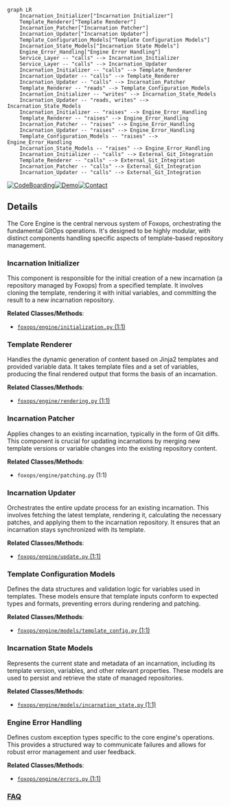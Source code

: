 ```mermaid
graph LR
    Incarnation_Initializer["Incarnation Initializer"]
    Template_Renderer["Template Renderer"]
    Incarnation_Patcher["Incarnation Patcher"]
    Incarnation_Updater["Incarnation Updater"]
    Template_Configuration_Models["Template Configuration Models"]
    Incarnation_State_Models["Incarnation State Models"]
    Engine_Error_Handling["Engine Error Handling"]
    Service_Layer -- "calls" --> Incarnation_Initializer
    Service_Layer -- "calls" --> Incarnation_Updater
    Incarnation_Initializer -- "calls" --> Template_Renderer
    Incarnation_Updater -- "calls" --> Template_Renderer
    Incarnation_Updater -- "calls" --> Incarnation_Patcher
    Template_Renderer -- "reads" --> Template_Configuration_Models
    Incarnation_Initializer -- "writes" --> Incarnation_State_Models
    Incarnation_Updater -- "reads, writes" --> Incarnation_State_Models
    Incarnation_Initializer -- "raises" --> Engine_Error_Handling
    Template_Renderer -- "raises" --> Engine_Error_Handling
    Incarnation_Patcher -- "raises" --> Engine_Error_Handling
    Incarnation_Updater -- "raises" --> Engine_Error_Handling
    Template_Configuration_Models -- "raises" --> Engine_Error_Handling
    Incarnation_State_Models -- "raises" --> Engine_Error_Handling
    Incarnation_Initializer -- "calls" --> External_Git_Integration
    Template_Renderer -- "calls" --> External_Git_Integration
    Incarnation_Patcher -- "calls" --> External_Git_Integration
    Incarnation_Updater -- "calls" --> External_Git_Integration
```

[![CodeBoarding](https://img.shields.io/badge/Generated%20by-CodeBoarding-9cf?style=flat-square)](https://github.com/CodeBoarding/GeneratedOnBoardings)[![Demo](https://img.shields.io/badge/Try%20our-Demo-blue?style=flat-square)](https://www.codeboarding.org/demo)[![Contact](https://img.shields.io/badge/Contact%20us%20-%20contact@codeboarding.org-lightgrey?style=flat-square)](mailto:contact@codeboarding.org)

## Details

The Core Engine is the central nervous system of Foxops, orchestrating the fundamental GitOps operations. It's designed to be highly modular, with distinct components handling specific aspects of template-based repository management.

### Incarnation Initializer
This component is responsible for the initial creation of a new incarnation (a repository managed by Foxops) from a specified template. It involves cloning the template, rendering it with initial variables, and committing the result to a new incarnation repository.


**Related Classes/Methods**:

- <a href="https://github.com/Roche/foxops/blob/main/src/foxops/engine/initialization.py#L1-L1" target="_blank" rel="noopener noreferrer">`foxops/engine/initialization.py` (1:1)</a>


### Template Renderer
Handles the dynamic generation of content based on Jinja2 templates and provided variable data. It takes template files and a set of variables, producing the final rendered output that forms the basis of an incarnation.


**Related Classes/Methods**:

- <a href="https://github.com/Roche/foxops/blob/main/src/foxops/engine/rendering.py#L1-L1" target="_blank" rel="noopener noreferrer">`foxops/engine/rendering.py` (1:1)</a>


### Incarnation Patcher
Applies changes to an existing incarnation, typically in the form of Git diffs. This component is crucial for updating incarnations by merging new template versions or variable changes into the existing repository content.


**Related Classes/Methods**:

- `foxops/engine/patching.py` (1:1)


### Incarnation Updater
Orchestrates the entire update process for an existing incarnation. This involves fetching the latest template, rendering it, calculating the necessary patches, and applying them to the incarnation repository. It ensures that an incarnation stays synchronized with its template.


**Related Classes/Methods**:

- <a href="https://github.com/Roche/foxops/blob/main/src/foxops/engine/update.py#L1-L1" target="_blank" rel="noopener noreferrer">`foxops/engine/update.py` (1:1)</a>


### Template Configuration Models
Defines the data structures and validation logic for variables used in templates. These models ensure that template inputs conform to expected types and formats, preventing errors during rendering and patching.


**Related Classes/Methods**:

- <a href="https://github.com/Roche/foxops/blob/main/src/foxops/engine/models/template_config.py#L1-L1" target="_blank" rel="noopener noreferrer">`foxops/engine/models/template_config.py` (1:1)</a>


### Incarnation State Models
Represents the current state and metadata of an incarnation, including its template version, variables, and other relevant properties. These models are used to persist and retrieve the state of managed repositories.


**Related Classes/Methods**:

- <a href="https://github.com/Roche/foxops/blob/main/src/foxops/engine/models/incarnation_state.py#L1-L1" target="_blank" rel="noopener noreferrer">`foxops/engine/models/incarnation_state.py` (1:1)</a>


### Engine Error Handling
Defines custom exception types specific to the core engine's operations. This provides a structured way to communicate failures and allows for robust error management and user feedback.


**Related Classes/Methods**:

- <a href="https://github.com/Roche/foxops/blob/main/src/foxops/engine/errors.py#L1-L1" target="_blank" rel="noopener noreferrer">`foxops/engine/errors.py` (1:1)</a>




### [FAQ](https://github.com/CodeBoarding/GeneratedOnBoardings/tree/main?tab=readme-ov-file#faq)